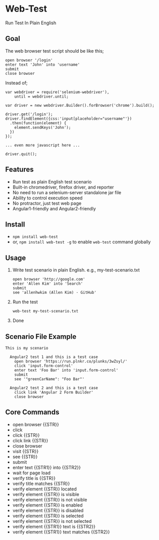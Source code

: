 Web-Test
=========
Run Test In Plain English

Goal
------
The web browser test script should be like this;

    open browser '/login'
    enter text 'John' into 'username'
    submit
    close browser

Instead of;

    var webdriver = require('selenium-webdriver'),
        until = webdriver.until;

    var driver = new webdriver.Builder().forBrowser('chrome').build();

    driver.get('/login');
    driver.findElement({css:'input[placeholder="username"'})
      .then(function(element) {
        element.sendKeys('John');
      })
    });

    ... even more javascript here ...

    driver.quit();

Features
----------

  * Run test as plain English test scenario
  * Built-in chromedriver, firefox driver, and reporter
  * No need to run a selenium-server standalone jar file
  * Ability to control execution speed
  * No protractor, just test web page
  * Angular1-friendly and Angular2-friendly


Install 
-------
  * `npm install web-test`
  * or, `npm install web-test -g` to enable `web-test` command globally

Usage
-----

  1. Write test scenario in plain English. e.g.,  my-test-scenario.txt

         open browser 'http://google.com'
         enter 'Allen Kim' into 'Search'
         submit
         see 'allenhwkim (Allen Kim) · GitHub'

  2. Run the test

         web-test my-test-scenario.txt

  3. Done

Scenario File Example
---------------------

    This is my scenario

      Angular2 test 1 and this is a test case
        open browser 'https://run.plnkr.co/plunks/3wZsyl/'
        click 'input.form-control'
        enter text 'Foo Bar' into 'input.form-control'
        submit
        see '"greenCarName": "Foo Bar"'

      Angular2 test 2 and this is a test case
        click link 'Angular 2 Form Builder'
        close browser

Core Commands
--------------
  * open browser {{STR}}
  * click
  * click {{STR}}
  * click link {{STR}}
  * close browser
  * visit {{STR}}
  * see {{STR}}
  * submit
  * enter text {{STR1}} into {{STR2}}
  * wait for page load
  * verify title is {{STR}}
  * verify title matches {{STR}}
  * verify element {{STR}} located
  * verify element {{STR}} is visible
  * verify element {{STR}} is not visible
  * verify element {{STR}} is enabled
  * verify element {{STR}} is disabled
  * verify element {{STR}} is selected
  * verify element {{STR}} is not selected
  * verify element {{STR1}} text is {{STR2}}
  * verify element {{STR1}} text matches {{STR2}}
